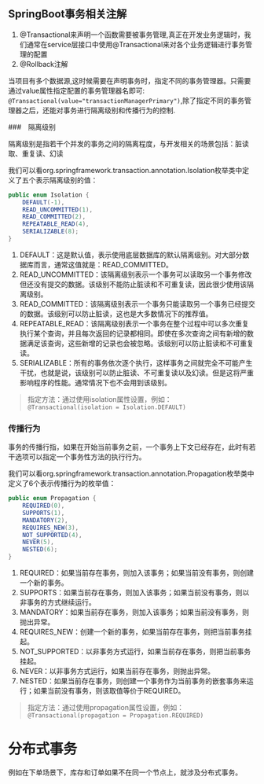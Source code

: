 ## SpringBoot事务相关注解

1. @Transactional来声明一个函数需要被事务管理,真正在开发业务逻辑时，我们通常在service层接口中使用@Transactional来对各个业务逻辑进行事务管理的配置
2. @Rollback注解


当项目有多个数据源,这时候需要在声明事务时，指定不同的事务管理器。只需要通过value属性指定配置的事务管理器名即可:
`@Transactional(value="transactionManagerPrimary")`,除了指定不同的事务管理器之后，还能对事务进行隔离级别和传播行为的控制.

###　隔离级别

隔离级别是指若干个并发的事务之间的隔离程度，与开发相关的场景包括：脏读取、重复读、幻读

我们可以看org.springframework.transaction.annotation.Isolation枚举类中定义了五个表示隔离级别的值：

```java
public enum Isolation {
    DEFAULT(-1),
    READ_UNCOMMITTED(1),
    READ_COMMITTED(2),
    REPEATABLE_READ(4),
    SERIALIZABLE(8);
}
```

1. DEFAULT：这是默认值，表示使用底层数据库的默认隔离级别。对大部分数据库而言，通常这值就是：READ_COMMITTED。
2. READ_UNCOMMITTED：该隔离级别表示一个事务可以读取另一个事务修改但还没有提交的数据。该级别不能防止脏读和不可重复读，因此很少使用该隔离级别。
3. READ_COMMITTED：该隔离级别表示一个事务只能读取另一个事务已经提交的数据。该级别可以防止脏读，这也是大多数情况下的推荐值。
4. REPEATABLE_READ：该隔离级别表示一个事务在整个过程中可以多次重复执行某个查询，并且每次返回的记录都相同。即使在多次查询之间有新增的数据满足该查询，这些新增的记录也会被忽略。该级别可以防止脏读和不可重复读。
5. SERIALIZABLE：所有的事务依次逐个执行，这样事务之间就完全不可能产生干扰，也就是说，该级别可以防止脏读、不可重复读以及幻读。但是这将严重影响程序的性能。通常情况下也不会用到该级别。

>指定方法：通过使用isolation属性设置，例如：`@Transactional(isolation = Isolation.DEFAULT)`

### 传播行为

事务的传播行指，如果在开始当前事务之前，一个事务上下文已经存在，此时有若干选项可以指定一个事务性方法的执行行为。

我们可以看org.springframework.transaction.annotation.Propagation枚举类中定义了6个表示传播行为的枚举值：

```java
public enum Propagation {
    REQUIRED(0),
    SUPPORTS(1),
    MANDATORY(2),
    REQUIRES_NEW(3),
    NOT_SUPPORTED(4),
    NEVER(5),
    NESTED(6);
}
```

1. REQUIRED：如果当前存在事务，则加入该事务；如果当前没有事务，则创建一个新的事务。
2. SUPPORTS：如果当前存在事务，则加入该事务；如果当前没有事务，则以非事务的方式继续运行。
3. MANDATORY：如果当前存在事务，则加入该事务；如果当前没有事务，则抛出异常。
4. REQUIRES_NEW：创建一个新的事务，如果当前存在事务，则把当前事务挂起。
5. NOT_SUPPORTED：以非事务方式运行，如果当前存在事务，则把当前事务挂起。
6. NEVER：以非事务方式运行，如果当前存在事务，则抛出异常。
7. NESTED：如果当前存在事务，则创建一个事务作为当前事务的嵌套事务来运行；如果当前没有事务，则该取值等价于REQUIRED。

>指定方法：通过使用propagation属性设置，例如：`@Transactional(propagation = Propagation.REQUIRED)`

# 分布式事务

例如在下单场景下，库存和订单如果不在同一个节点上，就涉及分布式事务。
